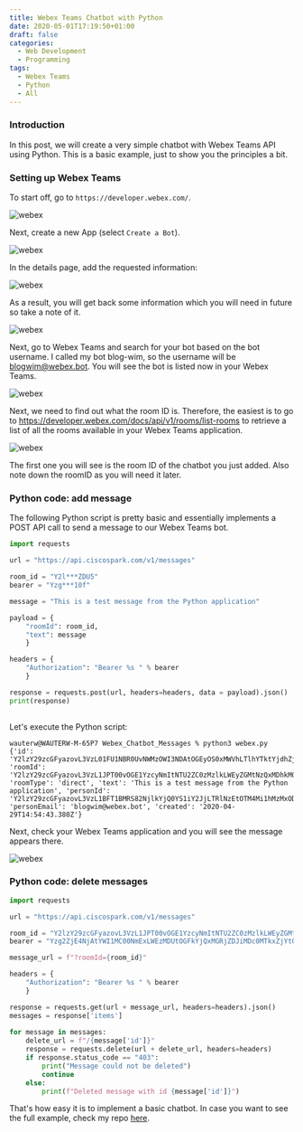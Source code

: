 ```yaml
---
title: Webex Teams Chatbot with Python
date: 2020-05-01T17:19:50+01:00
draft: false
categories:
  - Web Development
  - Programming
tags:
  - Webex Teams
  - Python
  - All
---
```

### Introduction
In this post, we will create a very simple chatbot with Webex Teams API using Python. This is a basic example, just to show you the principles a bit.

### Setting up Webex Teams

To start off, go to `https://developer.webex.com/`.

![webex](/images/2020-05-05-1.png)

Next, create a new App (select `Create a Bot`).

![webex](/images/2020-05-05-2.png)

In the details page, add the requested information:

![webex](/images/2020-05-05-3.png)

As a result, you will get back some information which you will need in future so take a note of it. 

![webex](/images/2020-05-05-4.png)

Next, go to Webex Teams and search for your bot based on the bot username. I called my bot blog-wim, so the username will be blogwim@webex.bot.
You will see the bot is listed now in your Webex Teams.

![webex](/images/2020-05-05-5.png)

Next, we need to find out what the room ID is. Therefore, the easiest is to go to https://developer.webex.com/docs/api/v1/rooms/list-rooms to retrieve a list of all the rooms available in your Webex Teams application.

![webex](/images/2020-05-05-6.png)

The first one you will see is the room ID of the chatbot you just added. Also note down the roomID as you will need it later.

### Python code: add message
The following Python script is pretty basic and essentially implements a POST API call to send a message to our Webex Teams bot.

```python
import requests

url = "https://api.ciscospark.com/v1/messages"

room_id = "Y2l***ZDU5"
bearer = "Yzg***10f"

message = "This is a test message from the Python application"

payload = {
    "roomId": room_id, 
    "text": message
    }

headers = {
    "Authorization": "Bearer %s " % bearer
    }

response = requests.post(url, headers=headers, data = payload).json()
print(response)
   
```

Let's execute the Python script:

```
wauterw@WAUTERW-M-65P7 Webex_Chatbot_Messages % python3 webex.py
{'id': 'Y2lzY29zcGFyazovL3VzL01FU1NBR0UvNWMzOWI3NDAtOGEyOS0xMWVhLTlhYTktYjdhZjhmOWE5ZmRl', 'roomId': 'Y2lzY29zcGFyazovL3VzL1JPT00vOGE1YzcyNmItNTU2ZC0zMzlkLWEyZGMtNzQxMDhkMGRiZDU5', 'roomType': 'direct', 'text': 'This is a test message from the Python application', 'personId': 'Y2lzY29zcGFyazovL3VzL1BFT1BMRS82NjlkYjQ0YS1iY2JjLTRlNzEtOTM4Mi1hMzMxODhlMGVlYmE', 'personEmail': 'blogwim@webex.bot', 'created': '2020-04-29T14:54:43.380Z'}
```
Next, check your Webex Teams application and you will see the message appears there.

![webex](/images/2020-05-05-6.png)

### Python code: delete messages
```python
import requests

url = "https://api.ciscospark.com/v1/messages"

room_id = "Y2lzY29zcGFyazovL3VzL1JPT00vOGE1YzcyNmItNTU2ZC0zMzlkLWEyZGMtNzQxMDhkMGRiZDU5"
bearer = "Yzg2ZjE4NjAtYWI1MC00NmExLWEzMDUtOGFkYjQxMGRjZDJiMDc0MTkxZjYtOGQ1_PF84_1eb65fdf-9643-417f-9974-ad72cae0e10f"

message_url = f"?roomId={room_id}"

headers = {
    "Authorization": "Bearer %s " % bearer
    }

response = requests.get(url + message_url, headers=headers).json()
messages = response['items']
   
for message in messages:
    delete_url = f"/{message['id']}"
    response = requests.delete(url + delete_url, headers=headers)
    if response.status_code == "403":
        print("Message could not be deleted")
        continue
    else:
        print(f"Deleted message with id {message['id']}")
```
That's how easy it is to implement a basic chatbot. In case you want to see the full example, check my repo [here](https://github.com/wiwa1978/blog-hugo-netlify-code/tree/master/Webex_Chatbot_Messages).